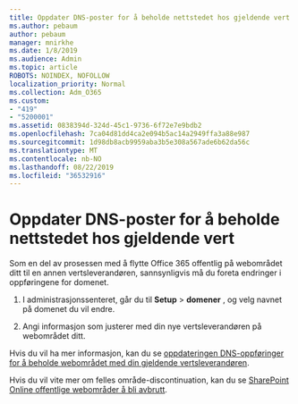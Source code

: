 ```yaml
---
title: Oppdater DNS-poster for å beholde nettstedet hos gjeldende vert
ms.author: pebaum
author: pebaum
manager: mnirkhe
ms.date: 1/8/2019
ms.audience: Admin
ms.topic: article
ROBOTS: NOINDEX, NOFOLLOW
localization_priority: Normal
ms.collection: Adm_O365
ms.custom:
- "419"
- "5200001"
ms.assetid: 0838394d-324d-45c1-9736-6f72e7e9bdb2
ms.openlocfilehash: 7ca04d81dd4ca2e094b5ac14a2949ffa3a88e987
ms.sourcegitcommit: 1d98db8acb9959aba3b5e308a567ade6b62da56c
ms.translationtype: MT
ms.contentlocale: nb-NO
ms.lasthandoff: 08/22/2019
ms.locfileid: "36532916"
---
```

# <a name="update-dns-records-to-keep-your-website-with-your-current-hosting-provider"></a>Oppdater DNS-poster for å beholde nettstedet hos gjeldende vert

Som en del av prosessen med å flytte Office 365 offentlig på webområdet ditt til en annen vertsleverandøren, sannsynligvis må du foreta endringer i oppføringene for domenet.
  
1. I administrasjonssenteret, går du til **Setup** \> **domener** , og velg navnet på domenet du vil endre.

2. Angi informasjon som justerer med din nye vertsleverandøren på webområdet ditt.

Hvis du vil ha mer informasjon, kan du se [oppdateringen DNS-oppføringer for å beholde webområdet med din gjeldende vertsleverandøren](https://support.office.com/article/update-dns-records-to-keep-your-website-with-your-current-hosting-provider-2c4cf347-b897-45c1-a71f-210bdc8f1061).
  
Hvis du vil vite mer om felles område-discontinuation, kan du se [SharePoint Online offentlige webområder å bli avbrutt](https://support.office.com/article/sharepoint-online-public-websites-to-be-discontinued-e86bfd2f-5c7d-446f-a430-7cfcc0130916?ui=en-US&amp;rs=en-US&amp;ad=US).
